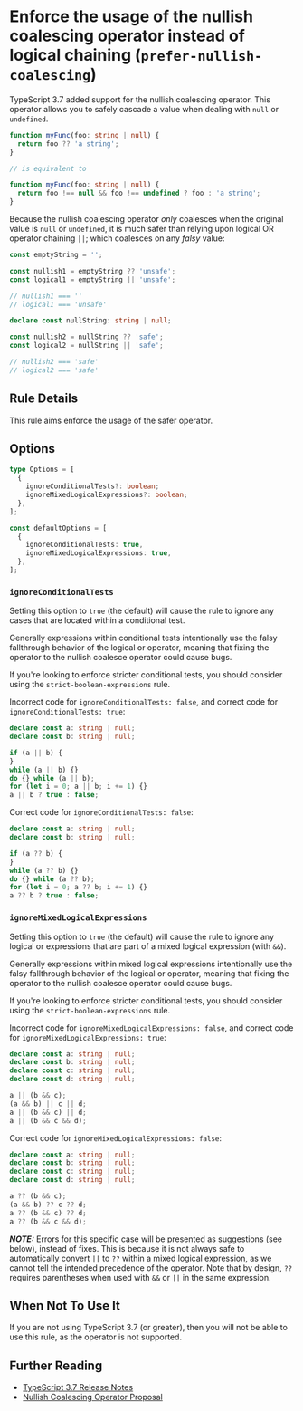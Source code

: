 # Enforce the usage of the nullish coalescing operator instead of logical chaining (`prefer-nullish-coalescing`)

TypeScript 3.7 added support for the nullish coalescing operator.
This operator allows you to safely cascade a value when dealing with `null` or `undefined`.

```ts
function myFunc(foo: string | null) {
  return foo ?? 'a string';
}

// is equivalent to

function myFunc(foo: string | null) {
  return foo !== null && foo !== undefined ? foo : 'a string';
}
```

Because the nullish coalescing operator _only_ coalesces when the original value is `null` or `undefined`, it is much safer than relying upon logical OR operator chaining `||`; which coalesces on any _falsy_ value:

```ts
const emptyString = '';

const nullish1 = emptyString ?? 'unsafe';
const logical1 = emptyString || 'unsafe';

// nullish1 === ''
// logical1 === 'unsafe'

declare const nullString: string | null;

const nullish2 = nullString ?? 'safe';
const logical2 = nullString || 'safe';

// nullish2 === 'safe'
// logical2 === 'safe'
```

## Rule Details

This rule aims enforce the usage of the safer operator.

## Options

```ts
type Options = [
  {
    ignoreConditionalTests?: boolean;
    ignoreMixedLogicalExpressions?: boolean;
  },
];

const defaultOptions = [
  {
    ignoreConditionalTests: true,
    ignoreMixedLogicalExpressions: true,
  },
];
```

### `ignoreConditionalTests`

Setting this option to `true` (the default) will cause the rule to ignore any cases that are located within a conditional test.

Generally expressions within conditional tests intentionally use the falsy fallthrough behavior of the logical or operator, meaning that fixing the operator to the nullish coalesce operator could cause bugs.

If you're looking to enforce stricter conditional tests, you should consider using the `strict-boolean-expressions` rule.

Incorrect code for `ignoreConditionalTests: false`, and correct code for `ignoreConditionalTests: true`:

```ts
declare const a: string | null;
declare const b: string | null;

if (a || b) {
}
while (a || b) {}
do {} while (a || b);
for (let i = 0; a || b; i += 1) {}
a || b ? true : false;
```

Correct code for `ignoreConditionalTests: false`:

```ts
declare const a: string | null;
declare const b: string | null;

if (a ?? b) {
}
while (a ?? b) {}
do {} while (a ?? b);
for (let i = 0; a ?? b; i += 1) {}
a ?? b ? true : false;
```

### `ignoreMixedLogicalExpressions`

Setting this option to `true` (the default) will cause the rule to ignore any logical or expressions that are part of a mixed logical expression (with `&&`).

Generally expressions within mixed logical expressions intentionally use the falsy fallthrough behavior of the logical or operator, meaning that fixing the operator to the nullish coalesce operator could cause bugs.

If you're looking to enforce stricter conditional tests, you should consider using the `strict-boolean-expressions` rule.

Incorrect code for `ignoreMixedLogicalExpressions: false`, and correct code for `ignoreMixedLogicalExpressions: true`:

```ts
declare const a: string | null;
declare const b: string | null;
declare const c: string | null;
declare const d: string | null;

a || (b && c);
(a && b) || c || d;
a || (b && c) || d;
a || (b && c && d);
```

Correct code for `ignoreMixedLogicalExpressions: false`:

```ts
declare const a: string | null;
declare const b: string | null;
declare const c: string | null;
declare const d: string | null;

a ?? (b && c);
(a && b) ?? c ?? d;
a ?? (b && c) ?? d;
a ?? (b && c && d);
```

**_NOTE:_** Errors for this specific case will be presented as suggestions (see below), instead of fixes. This is because it is not always safe to automatically convert `||` to `??` within a mixed logical expression, as we cannot tell the intended precedence of the operator. Note that by design, `??` requires parentheses when used with `&&` or `||` in the same expression.

## When Not To Use It

If you are not using TypeScript 3.7 (or greater), then you will not be able to use this rule, as the operator is not supported.

## Further Reading

- [TypeScript 3.7 Release Notes](https://www.typescriptlang.org/docs/handbook/release-notes/typescript-3-7.html)
- [Nullish Coalescing Operator Proposal](https://github.com/tc39/proposal-nullish-coalescing/)
